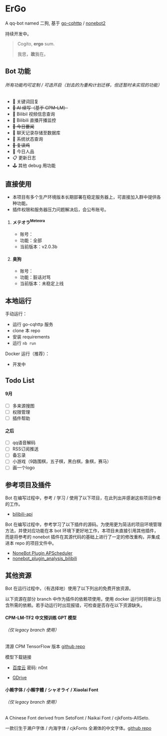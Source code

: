 # ErGo

A qq-bot named 二狗, 基于 [go-cqhttp](https://github.com/Mrs4s/go-cqhttp) / [nonebot2](https://github.com/nonebot/nonebot2)

持续开发中。

> Cogito, **ergo** sum.
>
> 我思，**故**我在。

## Bot 功能

###### 所有功能均可定制 / 可选开启（划去的为重构计划迁移，但还暂时未实现的功能）

- 💬 关键词回复
- ~~🧠 AI 续写（基于 CPM-LM）~~
- 🎥 Bilibil 视频信息查询
- 🔴 Bilibili 直播开播监控
- ~~📰 今日要闻~~
- 📃 聊天记录存储至数据库
- 🧮 系统状态查询
- ~~🐔 复读鸡~~
- 🎈 今日人品
- 📋 更新日志
- 🕹️ 其他 debug 用功能

## 直接使用

- 本项目有多个生产环境版本长期部署在稳定服务器上，可直接加入群中提供各种功能。
- 插件权限和服务器压力问题解决后，会公布账号。

1. #### メテオラ<sup>Meteora</sup>
   
   - 账号：
   - 功能：全部
   - 当前版本：v2.0.3b
   
2. #### 臭狗

   - 账号：
   - 功能：脏话对骂
   - 当前版本：未稳定上线

## 本地运行

手动运行：

- 运行 go-cqhttp 服务
- clone 本 repo
- 安装 requirements
- 运行  `nb run`

Docker 运行（推荐）：

- 开发中

## Todo List

#### 9月

- [ ] 多来源搜图
- [ ] 权限管理
- [ ] 插件帮助

#### 之后

- [ ] qq语音解码
- [ ] RSS订阅推送
- [ ] 备忘录
- [ ] 小游戏（9路围棋，五子棋，黑白棋，象棋，赛马）
- [ ] 画一个logo

## 参考项目及插件

Bot 在编写过程中，参考 / 学习 / 使用了以下项目，在此列出并感谢这些项目作者的工作。

- [bilibili-api](https://github.com/MoyuScript/bilibili-api)

Bot 在编写过程中，参考学习了以下插件的源码。为使用更为简洁的项目环境管理方法，并使对应功能在本 bot 环境下更好地工作，本项目未直接引用其他插件，而是将参考的 nonebot 插件在其源代码的基础上进行了一定的修改重构，并集成进本 repo 的项目文件中。

- [NoneBot Plugin APScheduler](https://github.com/nonebot/plugin-apscheduler)
- [nonebot_plugin_analysis_bilibili](https://github.com/mengshouer/nonebot_plugin_analysis_bilibili)

## 其他资源

Bot 在运行过程中，（有选择地）使用了以下列出的免费开放资源。

以下资源在部分 branch 中作为插件的依赖项使用，使用 docker 运行时将默认包含所需的依赖。若手动运行时出现报错，可检查是否存在以下资源缺失。

#### CPM-LM-TF2 中文预训练 GPT 模型

###### （仅 legacy branch 使用）

清源 CPM TensorFlow 版本 [github repo](https://github.com/qhduan/CPM-LM-TF2)

模型下载链接

- [百度云](https://pan.baidu.com/s/1tjbWty2hkbmtCrvV9Qh_SQ) 密码: n0nt

-  [GDrive](https://drive.google.com/drive/folders/1b2sF5sBuR_9zsT8UUijdsAcmFaMZJlpX?usp=sharing)

#### 小赖字体 / 小賴字體 / シャオライ / Xiaolai Font

###### （仅 legacy branch 使用）

A Chinese Font derived from SetoFont / Naikai Font / cjkFonts-AllSeto. 

一款衍生于濑户字体 / 内海字体 / cjkFonts 全濑体的中文字体。[github repo](https://github.com/lxgw/kose-font)
